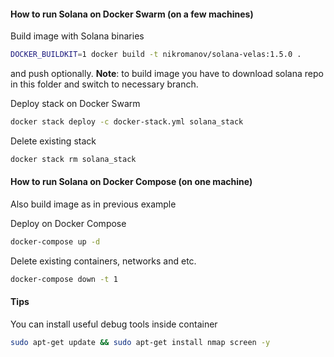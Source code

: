 #### How to run Solana on Docker Swarm (on a few machines)

Build image with Solana binaries
```bash
DOCKER_BUILDKIT=1 docker build -t nikromanov/solana-velas:1.5.0 .
```
and push optionally. **Note**: to build image you have to download solana repo in this folder
and switch to necessary branch. 

Deploy stack on Docker Swarm  
```bash
docker stack deploy -c docker-stack.yml solana_stack
```

Delete existing stack
```bash
docker stack rm solana_stack
```

#### How to run Solana on Docker Compose (on one machine)

Also build image as in previous example

Deploy on Docker Compose  
```bash
docker-compose up -d
```

Delete existing containers, networks and etc.
```bash
docker-compose down -t 1
```

#### Tips

You can install useful debug tools inside container
```bash
sudo apt-get update && sudo apt-get install nmap screen -y
```
